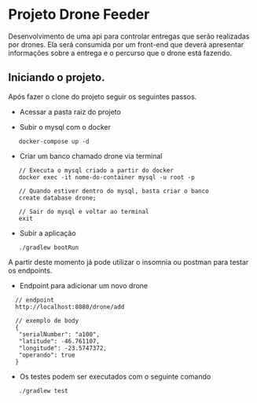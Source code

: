 # Projeto Drone Feeder

 Desenvolvimento de uma api para controlar entregas que serão realizadas por drones.
 Ela será consumida por um front-end que deverá apresentar informações sobre a entrega e o percurso que o drone está fazendo.
 
## Iniciando o projeto.
 Após fazer o clone do projeto seguir os seguintes passos.

 - Acessar a pasta raiz do projeto


 - Subir o mysql com o docker
 ```
    docker-compose up -d
 ```

 - Criar um banco chamado drone via terminal
 ```
    // Executa o mysql criado a partir do docker
    docker exec -it nome-do-container mysql -u root -p
    
    // Quando estiver dentro do mysql, basta criar o banco
    create database drone;
    
    // Sair do mysql e voltar ao terminal
    exit
 ```

 - Subir a aplicação
 ```
    ./gradlew bootRun
 ```

 A partir deste momento já pode utilizar o insomnia ou postman para testar os endpoints.
 
 - Endpoint para adicionar um novo drone
 ```
   // endpoint
   http://localhost:8080/drone/add
   
   // exemplo de body   
   {
	"serialNumber": "a100",
	"latitude": -46.761107,
	"longitude": -23.5747372,
	"operando": true
   }
 ```

 - Os testes podem ser executados com o seguinte comando
 ```
    ./gradlew test
 ```